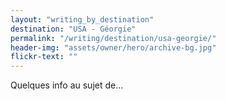 ```yaml
---
layout: "writing_by_destination"
destination: "USA - Géorgie"
permalink: "/writing/destination/usa-georgie/"
header-img: "assets/owner/hero/archive-bg.jpg"
flickr-text: ""
---
```


Quelques info au sujet de...